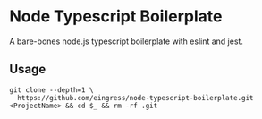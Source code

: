# Node Typescript Boilerplate

A bare-bones node.js typescript boilerplate with eslint and jest.

## Usage

```shell
git clone --depth=1 \
  https://github.com/eingress/node-typescript-boilerplate.git <ProjectName> && cd $_ && rm -rf .git
```
